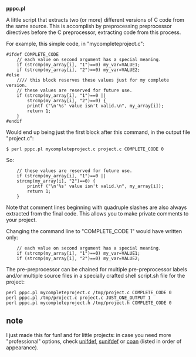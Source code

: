 **pppc.pl**

A little script that extracts two (or more) different versions of C code from the same source. This is accomplish by preprocessing preprocessor directives before the C preprocessor, extracting code from this process.   

For example, this simple code, in "mycompleteproject.c":   

    #ifdef COMPLETE_CODE
        // each value on second argument has a special meaning.
        if (strcmp(my_array[i], "1")==0) my_var=VALUE1;
        if (strcmp(my_array[i], "2")==0) my_var=VALUE2;
    #else
        //// this block reserves these values just for my complete version.
        // these values are reserved for future use.
        if (strcmp(my_array[i], "1")==0 ||
            strcmp(my_array[i], "2")==0) {
            printf ("\n'%s' value isn't valid.\n", my_array[i]);
            return 1;
        }
    #endif

Would end up being just the first block after this command, in the output file "project.c":   

    $ perl pppc.pl mycompleteproject.c project.c COMPLETE_CODE 0

So:   

        // these values are reserved for future use.
        if (strcmp(my_array[i], "1")==0 ||
        strcmp(my_array[i], "2")==0) {
            printf ("\n'%s' value isn't valid.\n", my_array[i]);
            return 1;
        }

Note that comment lines beginning with quadruple slashes are also always extracted from the final code. This allows you to make private comments to your project.   

Changing the command line to "COMPLETE_CODE 1" would have written only:   

        // each value on second argument has a special meaning.
        if (strcmp(my_array[i], "1")==0) my_var=VALUE1;
        if (strcmp(my_array[i], "2")==0) my_var=VALUE2;

The pre-preprocessor can be chained for multiple pre-preprocessor labels and/or multiple source files in a specially crafted shell script.sh file for the project:   

    perl pppc.pl mycompleteproject.c /tmp/project.c COMPLETE_CODE 0
    perl pppc.pl /tmp/project.c project.c JUST_ONE_OUTPUT 1
    perl pppc.pl mycompleteproject.h /tmp/project.h COMPLETE_CODE 0
    
    
note
----

I just made this for fun! and for little projects: in case you need more "professional" options, check [unifdef](http://dotat.at/prog/unifdef/), [sunifdef](http://sourceforge.net/projects/sunifdef/) or [coan](http://coan2.sourceforge.net/) (listed in order of appearance). 